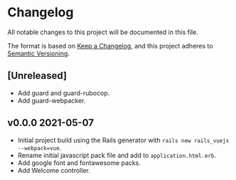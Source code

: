 # Changelog

All notable changes to this project will be documented in this file.

The format is based on [Keep a Changelog](https://keepachangelog.com/en/1.0.0/),
and this project adheres to [Semantic Versioning](https://semver.org/spec/v2.0.0.html).

## [Unreleased]

- Add guard and guard-rubocop.
- Add guard-webpacker.

## v0.0.0 2021-05-07

- Initial project build using the Rails generator with `rails new rails_vuejs --webpack=vue`.
- Rename initial javascript pack file and add to `application.html.erb`.
- Add google font and fontawesome packs.
- Add Welcome controller.
